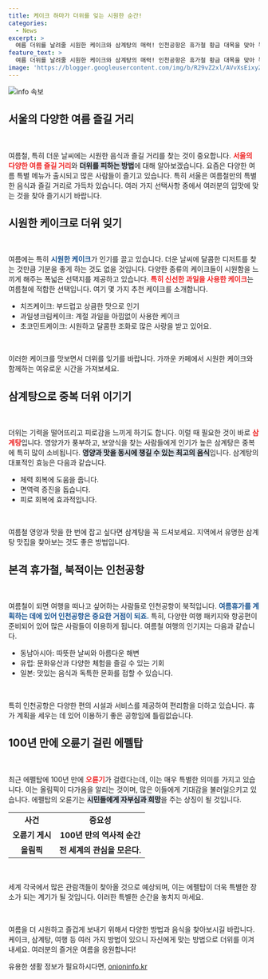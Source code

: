 ```yaml
---
title: 케이크 하마가 더위를 잊는 시원한 순간!
categories:
  - News
excerpt: >
  여름 더위를 날려줄 시원한 케이크와 삼계탕의 매력! 인천공항은 휴가철 황금 대목을 맞아 북적이는데, 100년 만에 에펠탑에 걸린 오륜기까지! 지금 바로 클릭해 보세요!
feature_text: >
  여름 더위를 날려줄 시원한 케이크와 삼계탕의 매력! 인천공항은 휴가철 황금 대목을 맞아 북적이는데, 100년 만에 에펠탑에 걸린 오륜기까지! 지금 바로 클릭해 보세요!
image: 'https://blogger.googleusercontent.com/img/b/R29vZ2xl/AVvXsEixyZcFfHzMRdzZMjFBmAUKJYCLCGyLL1o632UiGVXcaFdKo_bkvkuCioo0uUKlGfBVcT3P84aROyZIXSBEx3Aw5nCQ3pTgDom1WDC4m8eifvWiAmWEEVb4x6G_l8C0QH225ldMjyaFvpxGEBGNO37VmDTDMHGhJPq73UglMfDca1-0aw/s1600/blogspot.png'
---
```


<p><img src="https://blogger.googleusercontent.com/img/b/R29vZ2xl/AVvXsEixyZcFfHzMRdzZMjFBmAUKJYCLCGyLL1o632UiGVXcaFdKo_bkvkuCioo0uUKlGfBVcT3P84aROyZIXSBEx3Aw5nCQ3pTgDom1WDC4m8eifvWiAmWEEVb4x6G_l8C0QH225ldMjyaFvpxGEBGNO37VmDTDMHGhJPq73UglMfDca1-0aw/s1600/blogspot.png" alt="info 속보" /></p>

<h2 data-ke-size="size26">서울의 다양한 여름 즐길 거리</h2>

<p data-ke-size="size16">&nbsp;</p>

<p>여름철, 특히 더운 날씨에는 시원한 음식과 즐길 거리를 찾는 것이 중요합니다. <strong><b><span style="color: #ee2323;">서울의 다양한 여름 즐길 거리</span></b></strong>와 <strong><b><span style="background-color: #21538527;">더위를 피하는 방법</span></b></strong>에 대해 알아보겠습니다. 요즘은 다양한 여름 특별 메뉴가 출시되고 많은 사람들이 즐기고 있습니다. 특히 서울은 여름철만의 특별한 음식과 즐길 거리로 가득차 있습니다. 여러 가지 선택사항 중에서 여러분의 입맛에 맞는 것을 찾아 즐기시기 바랍니다. </p>

<h2 data-ke-size="size26">시원한 케이크로 더위 잊기</h2>

<p data-ke-size="size16">&nbsp;</p>

<p>여름에는 특히 <strong><b><span style="color: #1a5490;">시원한 케이크</span></b></strong>가 인기를 끌고 있습니다. 더운 날씨에 달콤한 디저트를 찾는 것만큼 기분을 좋게 하는 것도 없을 것입니다. 다양한 종류의 케이크들이 시원함을 느끼게 해주는 폭넓은 선택지를 제공하고 있습니다. <strong><b><span style="color: #ee2323;">특히 신선한 과일을 사용한 케이크</span></b></strong>는 여름철에 적합한 선택입니다. 여기 몇 가지 추천 케이크를 소개합니다.</p>

<ul>
<li>치즈케이크: 부드럽고 상큼한 맛으로 인기</li>
<li>과일생크림케이크: 계절 과일을 아낌없이 사용한 케이크</li>
<li>초코민트케이크: 시원하고 달콤한 조화로 많은 사랑을 받고 있어요.</li>
</ul>

<p data-ke-size="size16">&nbsp;</p>

<p>이러한 케이크를 맛보면서 더위를 잊기를 바랍니다. 가까운 카페에서 시원한 케이크와 함께하는 여유로운 시간을 가져보세요. </p>

<h2 data-ke-size="size26">삼계탕으로 중복 더위 이기기</h2>

<p data-ke-size="size16">&nbsp;</p>

<p>더위는 기력을 떨어뜨리고 피로감을 느끼게 하기도 합니다. 이럴 때 필요한 것이 바로 <strong><b><span style="color: #ee2323;">삼계탕</span></b></strong>입니다. 영양가가 풍부하고, 보양식을 찾는 사람들에게 인기가 높은 삼계탕은 중복에 특히 많이 소비됩니다. <strong><b><span style="background-color: #21538527;">영양과 맛을 동시에 챙길 수 있는 최고의 음식</span></b></strong>입니다. 삼계탕의 대표적인 효능은 다음과 같습니다.</p>

<ul>
<li>체력 회복에 도움을 줍니다.</li>
<li>면역력 증진을 돕습니다.</li>
<li>피로 회복에 효과적입니다.</li>
</ul>

<p data-ke-size="size16">&nbsp;</p>

<p>여름철 영양과 맛을 한 번에 잡고 싶다면 삼계탕을 꼭 드셔보세요. 지역에서 유명한 삼계탕 맛집을 찾아보는 것도 좋은 방법입니다.</p>

<h2 data-ke-size="size26">본격 휴가철, 북적이는 인천공항</h2>

<p data-ke-size="size16">&nbsp;</p>

<p>여름철이 되면 여행을 떠나고 싶어하는 사람들로 인천공항이 북적입니다. <strong><b><span style="color: #1a5490;">여름휴가를 계획하는 데에 있어 인천공항은 중요한 거점이 되죠.</span></b></strong> 특히, 다양한 여행 패키지와 항공편이 준비되어 있어 많은 사람들이 이용하게 됩니다. 여름철 여행의 인기지는 다음과 같습니다. </p>

<ul>
<li>동남아시아: 따뜻한 날씨와 아름다운 해변</li>
<li>유럽: 문화유산과 다양한 체험을 즐길 수 있는 기회</li>
<li>일본: 맛있는 음식과 독특한 문화를 접할 수 있습니다.</li>
</ul>

<p data-ke-size="size16">&nbsp;</p>

<p>특히 인천공항은 다양한 편의 시설과 서비스를 제공하여 편리함을 더하고 있습니다. 휴가 계획을 세우는 데 있어 이용하기 좋은 공항임에 틀림없습니다. </p>

<h2 data-ke-size="size26">100년 만에 오륜기 걸린 에펠탑</h2>

<p data-ke-size="size16">&nbsp;</p>

<p>최근 에펠탑에 100년 만에 <strong><b><span style="color: #ee2323;">오륜기</span></b></strong>가 걸렸다는데, 이는 매우 특별한 의미를 가지고 있습니다. 이는 올림픽이 다가옴을 알리는 것이며, 많은 이들에게 기대감을 불러일으키고 있습니다. 에펠탑의 오륜기는 <strong><b><span style="background-color: #21538527;">시민들에게 자부심과 희망</span></b></strong>을 주는 상징이 될 것입니다. </p>

<table style="width: 100%; border-collapse: collapse;">
<tr>
<td style="text-align: center; height: 17px;"><b>사건</b></td>
<td style="text-align: center; height: 17px;"><b>중요성</b></td>
</tr>
<tr>
<td style="text-align: center; height: 17px;"><b>오륜기 게시</b></td>
<td style="text-align: center; height: 17px;"><b>100년 만의 역사적 순간</b></td>
</tr>
<tr>
<td style="text-align: center; height: 17px;"><b>올림픽</b></td>
<td style="text-align: center; height: 17px;"><b>전 세계의 관심을 모은다.</b></td>
</tr>
</table>

<p data-ke-size="size16">&nbsp;</p>

<p>세계 각국에서 많은 관람객들이 찾아올 것으로 예상되며, 이는 에펠탑이 더욱 특별한 장소가 되는 계기가 될 것입니다. 이러한 특별한 순간을 놓치지 마세요. </p>

<p data-ke-size="size16">&nbsp;</p>

<p>여름을 더 시원하고 즐겁게 보내기 위해서 다양한 방법과 음식을 찾아보시길 바랍니다. 케이크, 삼계탕, 여행 등 여러 가지 방법이 있으니 자신에게 맞는 방법으로 더위를 이겨내세요. 여러분의 즐거운 여름을 응원합니다!</p>
유용한 생활 정보가 필요하시다면, <a href="https://onioninfo.kr" rel="dofollow">onioninfo.kr</a>


